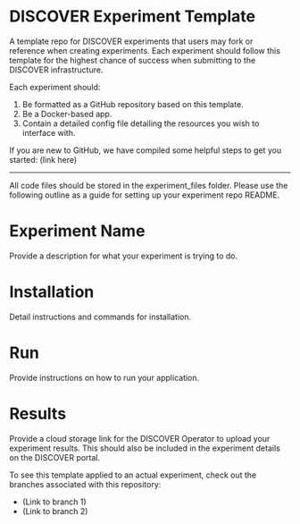 # DISCOVER Experiment Template
A template repo for DISCOVER experiments that users may fork or reference when creating experiments. Each experiment should follow this template for the highest chance of success when submitting to the DISCOVER infrastructure.

Each experiment should:

1. Be formatted as a GitHub repository based on this template.
2. Be a Docker-based app.
3. Contain a detailed config file detailing the resources you wish to interface with.

If you are new to GitHub, we have compiled some helpful steps to get you started: (link here)

---

All code files should be stored in the experiment_files folder. Please use the following outline as a guide for setting up your experiment repo README.

# Experiment Name
Provide a description for what your experiment is trying to do.

# Installation
Detail instructions and commands for installation.

# Run
Provide instructions on how to run your application.

# Results
Provide a cloud storage link for the DISCOVER Operator to upload your experiment results. This should also be included in the experiment details on the DISCOVER portal.

To see this template applied to an actual experiment, check out the branches associated with this repository:
 - (Link to branch 1)
 - (Link to branch 2)
